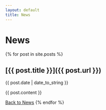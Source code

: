 ```yaml
---
layout: default
title: News
---
```


# News

{% for post in site.posts %}
## [{{ post.title }}]({{ post.url }})
<span>{{ post.date | date_to_string }}</span>

{{ post.content }}

[Back to News](index.md)
{% endfor %}